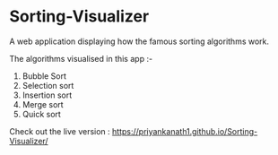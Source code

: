 # Sorting-Visualizer

A web application displaying how the famous sorting algorithms work.

The algorithms visualised in this app :-
1. Bubble Sort
2. Selection sort
3. Insertion sort
4. Merge sort
5. Quick sort


Check out the live version : https://priyankanath1.github.io/Sorting-Visualizer/
